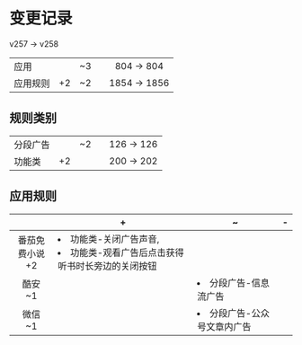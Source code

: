 # 变更记录

v257 -> v258

||||||
|-|:-:|:-:|:-:|:-:|
|应用||~3||804 -> 804|
|应用规则|+2|~2||1854 -> 1856|

## 规则类别

||||||
|-|:-:|:-:|:-:|:-:|
|分段广告||~2||126 -> 126|
|功能类|+2|||200 -> 202|

## 应用规则

||+|~|-|
|:-:|-|-|-|
|番茄免费小说<br>+2|<li>功能类-关闭广告声音,<li>功能类-观看广告后点击获得听书时长旁边的关闭按钮|||
|酷安<br>~1||<li>分段广告-信息流广告||
|微信<br>~1||<li>分段广告-公众号文章内广告||
